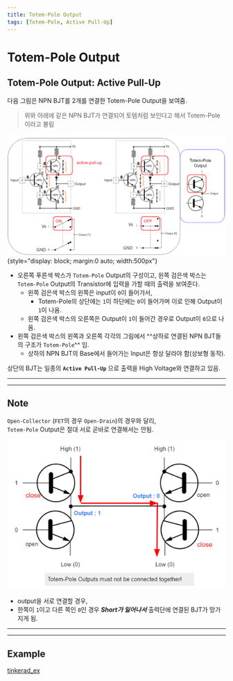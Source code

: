 ```yaml
---
title: Totem-Pole Output
tags: [Totem-Pole, Active Pull-Up]
---
```


# Totem-Pole Output

## Totem-Pole Output: Active Pull-Up

다음 그림은 NPN BJT를 2개를 연결한 Totem-Pole Output을 보여줌.

> 위와 아래에 같은 NPN BJT가 연결되어 토템처럼 보인다고 해서 Totem-Pole이라고 불림


![totem-pole-output](imgs/totem_pole_output.png){style="display: block; margin:0 auto; width:500px"}

* 오른쪽 푸른색 박스가 `Totem-Pole` Output의 구성이고, 왼쪽 검은색 박스는 `Totem-Pole` Output의 Transistor에 입력을 가할 때의 출력을 보여준다. 
    * 왼쪽 검은색 박스의 왼쪽은 input이 `0`이 들어가서, 
        * Totem-Pole의 상단에는 `1`이 하단에는 `0`이 들어가며 이로 인해 Output이 `1`이 나옴.
    * 왼쪽 검은색 박스의 오른쪽은 Output이 `1`이 들어간 경우로 Output이 `0`으로 나옴.
* 왼쪽 검은색 박스의 왼쪽과 오른쪽 각각의 그림에서 ^^상하로 연결된 NPN BJT들의 구조가 `Totem-Pole`^^ 임.
    * 상하의 NPN BJT의 Base에서 들어가는 Input은 항상 달라야 함(상보형 동작).

상단의 BJT는 일종의 **`Active Pull-Up`** 으로 출력을 High Voltage와 연결하고 있음.

---

---

## Note

`Open-Collector` (`FET`의 경우 `Open-Drain`)의 경우와 달리,  
`Totem-Pole` Output은 <span color='red'>절대 서로 곧바로 연결해서는 안됨</span>.

![totem-pole-output-connection](imgs/totem_pole_output_connection_short.png)

* output을 서로 연결할 경우, 
* 한쪽이 `1`이고 다른 쪽인 `0`인 경우 ***Short가 일어나서*** 출력단에 연결된 BJT가 망가지게 됨.

---

---

## Example

[tinkerad_ex](https://www.tinkercad.com/things/6S3FmdPsoU3)